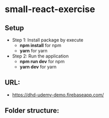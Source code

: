 # small-react-exercise

## Setup

- Step 1: Install package by execute
  - **npm install** for npm
  - **yarn** for yarn
- Step 2: Run the application
  - **npm run dev** for npm
  - **yarn dev** for yarn

## URL:

- https://dhd-udemy-demo.firebaseapp.com/

## Folder structure:

